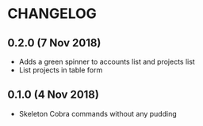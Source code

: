 # CHANGELOG

## 0.2.0 (7 Nov 2018)
+ Adds a green spinner to accounts list and projects list
+ List projects in table form

## 0.1.0 (4 Nov 2018)
+ Skeleton Cobra commands without any pudding

